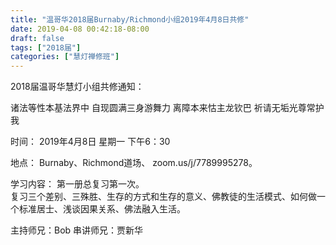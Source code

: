 ```yaml
---
title: "温哥华2018届Burnaby/Richmond小组2019年4月8日共修"
date: 2019-04-08 00:42:18-08:00
draft: false
tags: ["2018届"]
categories: ["慧灯禅修班"]
---
```

2018届温哥华慧灯小组共修通知：  
                                        
诸法等性本基法界中
自现圆满三身游舞力
离障本来怙主龙钦巴
祈请无垢光尊常护我

时间：
2019年4月8日 星期一 下午6：30

地点：
Burnaby、Richmond道场、 zoom.us/j/7789995278。

学习内容：
第一册总复习第一次。            
复习三个差别、三殊胜、生存的方式和生存的意义、佛教徒的生活模式、如何做一个标准居士、浅谈因果关系、佛法融入生活。

主持师兄：Bob
串讲师兄：贾新华
